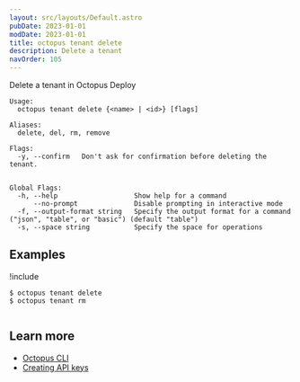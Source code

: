 ```yaml
---
layout: src/layouts/Default.astro
pubDate: 2023-01-01
modDate: 2023-01-01
title: octopus tenant delete
description: Delete a tenant
navOrder: 105
---
```


Delete a tenant in Octopus Deploy


```
Usage:
  octopus tenant delete {<name> | <id>} [flags]

Aliases:
  delete, del, rm, remove

Flags:
  -y, --confirm   Don't ask for confirmation before deleting the tenant.


Global Flags:
  -h, --help                   Show help for a command
      --no-prompt              Disable prompting in interactive mode
  -f, --output-format string   Specify the output format for a command ("json", "table", or "basic") (default "table")
  -s, --space string           Specify the space for operations

```

## Examples

!include <samples-instance>


```
$ octopus tenant delete
$ octopus tenant rm


```

## Learn more

- [Octopus CLI](/docs/octopus-rest-api/cli/)
- [Creating API keys](/docs/octopus-rest-api/how-to-create-an-api-key/)
